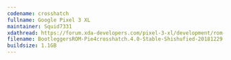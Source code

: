 ```yaml
---
codename: crosshatch
fullname: Google Pixel 3 XL
maintainer: Squid7331
xdathread: https://forum.xda-developers.com/pixel-3-xl/development/rom-bootleggersrom-3-5-unshishufied-t3881579
filename: BootleggersROM-Pie4crosshatch.4.0-Stable-Shishufied-20181229.zip
buildsize: 1.1GB
---
```

